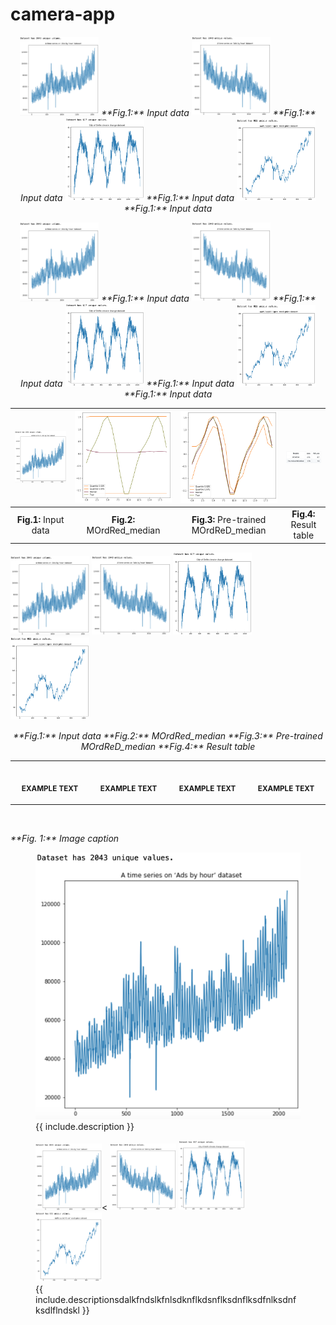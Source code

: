 # camera-app


<p align="middle">
 <img src="etc/input2.png" alt="text" title="특정 User 예제" width="25%" height="auto" ></img>
 <em>**Fig.1:** Input data</em>
 <img src="etc/input3.png" alt="text" title="특정 User 예제" width="25%" height="auto" ></img>
 <em>**Fig.1:** Input data</em>
 <img src="etc/input4.png" alt="text" title="특정 User 예제" width="25%" height="auto" ></img>
 <em>**Fig.1:** Input data</em>
 <img src="etc/input5.png" alt="text" title="특정 User 예제" width="25%" height="auto" ></img>
 <em>**Fig.1:** Input data</em>
</p>



<p align="middle">
 <img src="etc/input2.png" alt="text" title="특정 User 예제" width="25%" height="auto" ></img>
 <em>**Fig.1:** Input data</em>
 <img src="etc/input3.png" alt="text" title="특정 User 예제" width="25%" height="auto" ></img>
 <em>**Fig.1:** Input data</em>
 <img src="etc/input4.png" alt="text" title="특정 User 예제" width="25%" height="auto" ></img>
 <em>**Fig.1:** Input data</em>
 <img src="etc/input5.png" alt="text" title="특정 User 예제" width="25%" height="auto" ></img>
 <em>**Fig.1:** Input data</em>
</p>



| <img src="etc/input2.png" alt="text" title="특정 User 예제" width="500" height="auto" ></img> | <img src="etc/co2_base.png" alt="text" title="특정 User 예제" width="auto" height="auto" ></img>  | <img src="etc/co2_pre.png" alt="text" title="특정 User 예제" width="auto" height="auto" ></img>  | <img src="etc/result1.png" alt="text" title="특정 User 예제" width="200" height="auto" ></img>  | 
|:--:| :--:| :--:| :--:| 
| **Fig.1:** Input data | **Fig.2:** MOrdRed_median | **Fig.3:** Pre-trained MOrdReD_median | **Fig.4:** Result table |


<p>
 <img src="etc/input2.png" title="특정 User 예제" width="25%" height="auto" ></img>
 <img src="etc/input3.png" title="특정 User 예제" width="25%" height="auto" ></img>
 <img src="etc/input4.png" title="특정 User 예제" width="25%" height="auto" ></img>
 <img src="etc/input5.png" title="특정 User 예제" width="25%" height="auto" ></img>
</p>
<p align="middle">
    <em>**Fig.1:** Input data</em>
    <em>**Fig.2:** MOrdRed_median</em>
    <em>**Fig.3:** Pre-trained MOrdReD_median</em>
    <em>**Fig.4:** Result table</em>
</p>





<table>
<tr>
<th align="center">
<img width="222" height="0.5">
<p> 
<small>
EXAMPLE TEXT
</small>
</p>
</th>
<th align="center">
<img width="222" height="auto">
<p> 
<small>
EXAMPLE TEXT
</small>
</p>
</th>
<th align="center">
<img width="222" height="auto">
<p> 
<small>
EXAMPLE TEXT
</small>
</p>
</th>
<th align="center">
<img width="222" height="auto">
<p> 
<small>
EXAMPLE TEXT
</small>
</p>
</th>
</tr>
</table>

<p>
    <img src="https://upload.wikimedia.org/wikipedia/commons/b/be/Sharingan_triple.svg" alt>
</p>
<p>
    <em>**Fig. 1:** Image caption</em>
</p>


<figure class="image">
  <img src="etc/input2.png" alt="{{ include.description }}">
  <figcaption>{{ include.description }}</figcaption>
</figure>


<figure class="image">
 <img src="etc/input2.png" title="특정 User 예제" width="25%" height="auto" ><</img>
 <img src="etc/input3.png" title="특정 User 예제" width="25%" height="auto" ></img>
 <img src="etc/input4.png" title="특정 User 예제" width="25%" height="auto" ></img>
 <img src="etc/input5.png" title="특정 User 예제" width="25%" height="auto" ></img>
 <figcaption>{{ include.descriptionsdalkfndslkfnlsdknflkdsnflksdnflksdfnlksdnfksdlflndskl }}</figcaption>
</figure>
